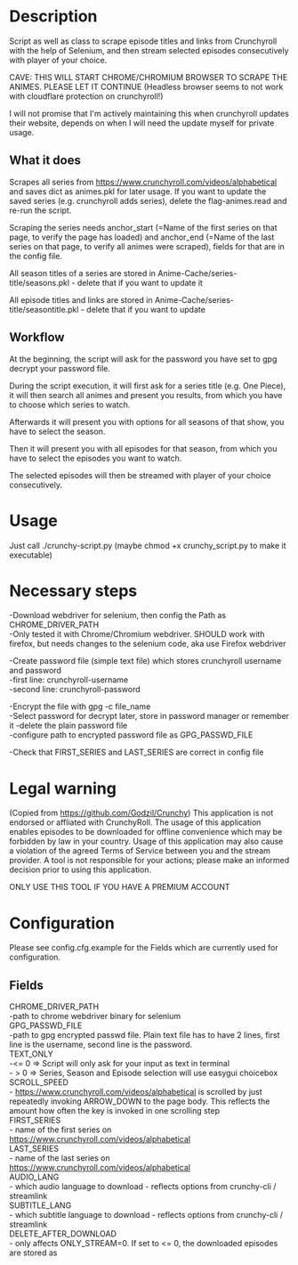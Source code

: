# Description

Script as well as class to scrape episode titles and links from Crunchyroll with the help
of Selenium, and then stream selected episodes consecutively with player of your choice.

CAVE: THIS WILL START CHROME/CHROMIUM BROWSER TO SCRAPE THE ANIMES. PLEASE LET IT CONTINUE
(Headless browser seems to not work with cloudflare protection on crunchyroll!)

I will not promise that I'm actively maintaining this when crunchyroll updates their 
website, depends on when I will need the update myself for private usage.

## What it does

Scrapes all series from https://www.crunchyroll.com/videos/alphabetical and saves dict
as animes.pkl for later usage. 
If you want to update the saved series (e.g. crunchyroll adds series), delete the 
flag-animes.read and re-run the script.

Scraping the series needs anchor_start (=Name of the first series on that page, to verify
the page has loaded) and anchor_end (=Name of the last series on that page, to verify all
animes were scraped), fields for that are in the config file.

All season titles of a series are stored in Anime-Cache/series-title/seasons.pkl - delete that if you want to update it

All episode titles and links are stored in Anime-Cache/series-title/seasontitle.pkl - delete that if you want to update

## Workflow
At the beginning, the script will ask for the password you have set to gpg decrypt your password file.

During the script execution, it will first ask for a series title (e.g. One Piece), it will then
search all animes and present you results, from which you have to choose which series to 
watch.

Afterwards it will present you with options for all seasons of that show, you have to select the season.

Then it will present you with all episodes for that season, from which you have to select
the episodes you want to watch.

The selected episodes will then be streamed with player of your choice consecutively.

# Usage

Just call ./crunchy-script.py (maybe chmod +x crunchy_script.py to make it executable)

# Necessary steps 
-Download webdriver for selenium, then config the Path as CHROME_DRIVER_PATH <br>
	-Only tested it with Chrome/Chromium webdriver. SHOULD work with firefox, but
	needs changes to the selenium code, aka use Firefox webdriver <br>

-Create password file (simple text file) which stores crunchyroll username and password <br>
	-first line: crunchyroll-username <br>
	-second line: crunchyroll-password <br>
	
-Encrypt the file with gpg -c file_name <br>
	-Select password for decrypt later, store in password manager or remember it
	-delete the plain password file <br>
	-configure path to encrypted password file as GPG_PASSWD_FILE <br>
	
-Check that FIRST_SERIES and LAST_SERIES are correct in config file <br>

# Legal warning
(Copied from https://github.com/Godzil/Crunchy)
This application is not endorsed or affliated with CrunchyRoll. 
The usage of this application enables episodes to be downloaded for offline convenience which may be forbidden 
by law in your country. Usage of this application may also cause a violation of the agreed Terms of Service between you 
and the stream provider. A tool is not responsible for your actions; please make an informed decision prior to using 
this application.

ONLY USE THIS TOOL IF YOU HAVE A PREMIUM ACCOUNT

# Configuration 

Please see config.cfg.example for the Fields which are currently used
for configuration.

## Fields

CHROME_DRIVER_PATH <br>
	-path to chrome webdriver binary for selenium <br>
GPG_PASSWD_FILE <br>
	-path to gpg encrypted passwd file. Plain text file has to have 2 lines, first
	line is the username, second line is the password. <br>
TEXT_ONLY <br>
	-<= 0 => Script will only ask for your input as text in terminal <br>
	- > 0 => Series, Season and Episode selection will use easygui choicebox <br>
SCROLL_SPEED <br>
	- https://www.crunchyroll.com/videos/alphabetical is scrolled by just repeatedly
	invoking ARROW_DOWN to the page body. This reflects the amount how often the key
	is invoked in one scrolling step <br>
FIRST_SERIES <br>
	- name of the first series on https://www.crunchyroll.com/videos/alphabetical <br>
LAST_SERIES <br>
	- name of the last series on https://www.crunchyroll.com/videos/alphabetical <br>
AUDIO_LANG <br>
	- which audio language to download - reflects options from crunchy-cli /
	streamlink <br>
SUBTITLE_LANG <br>
	- which subtitle language to download - reflects options from crunchy-cli /
	streamlink <br>
DELETE_AFTER_DOWNLOAD <br>
	- only affects ONLY_STREAM=0. If set to <= 0, the downloaded episodes are stored
	as <title>.mp4 <br>
	- If set to > 0, the episodes are stored as tmp.mp4, and deleted after the player
	finishes <br>
ONLY_STREAM <br>
	- <=0 => Crunchy-CLI is used to download the episodes first, and then open them
	with player of your choice <br>
	- > 0 => streamlink is used to just stream the episodes directly to player of your
	choice. BROKEN ATM AS STREAMLINK CRUNCHYROLL PLUGIN THROWS 403! <br>
JARO_WEIGHT <br>
	- when searching for series, jellyfish jaro_similarity,
	damerau_levenshtein_distance and hamming_distance are used to compare the strings <br>
	- this is the weight how heavily the score influences the rank of the results <br>
	- I found just jaro_weight = 1, rest =0 to give the best results <br>
LEVEN_WEIGHT <br>
	- weight of damerau_levenshtein_distance <br>
HAMMING_WEIGHT <br>
	- weight of the hamming_distance <br>
SHOW_SERIES_AMOUNT <br>
	- amount of series to show for selection <br>
CASE_SENSITIVE <br>
	- search for series case sensitive (> 0) or not (<= 0) <br>
PLAYER_NAME <br>
	- name of the player to open the files. Must be the exact name of the bin which
	is used to open in terminal <br>
PLAYER_OPTIONS <br>
	- start options to pass to the player <br>
CRUNCHY_CLI_PATH <br>
	- path to crunchy_cli binary <br>
